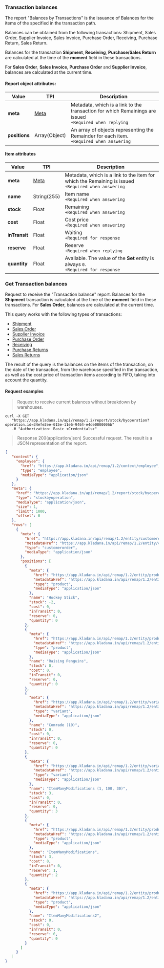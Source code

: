 ### Transaction balances

The report "Balances by Transactions" is the issuance of Balances for the items of the specified
in the transaction path.

Balances can be obtained from the following transactions: Shipment, Sales Order, Supplier Invoice, Sales Invoice, Purchase Order, Receiving, Purchase Return, Sales Return.

Balances for the transaction **Shipment**, **Receiving**, **Purchase/Sales Return** are calculated at the time of the **moment** field in these transactions.

For **Sales Order**, **Sales Invoice**, **Purchase Order** and **Supplier Invoice**, balances are calculated at the current time.

#### Report object attributes:

| Value | TPI | Description |
| ------------- |-----|--------------|
| **meta** | [Meta](../#kladana-json-api-general-info-metadata) | Metadata, which is a link to the transaction for which Remainings are issued<br>`+Required when replying` |
| **positions** | Array(Object) | An array of objects representing the Remainder for each item.<br>`+Required when answering` |

#### Item attributes

| Value | TPI | Description |
| ------------- |-----|--------------|
|**meta** | [Meta](../#kladana-json-api-general-info-metadata) | Metadata, which is a link to the item for which the Remaining is issued<br>`+Required when answering` |
|**name** | String(255) | Item name<br>`+Required when answering` |
|**stock** | Float | Remaining<br>`+Required when answering` |
|**cost** | Float | Cost price<br>`+Required when answering` |
|**inTransit** | Float | Waiting<br>`+Required for response` |
|**reserve**| Float | Reserve<br>`+Required when replying` |
|**quantity** | Float | Available. The value of the **Set** entity is always `0`.<br>`+Required for response` |

### Get Transaction balances

Request to receive the "Transaction balance" report.
Balances for the **Shipment** transaction is calculated at the time of the **moment** field in these transactions.
For **Sales Order**, balances are calculated at the current time.

This query works with the following types of transactions:

+ [Shipment](../documents/#transactions-shipment)
+ [Sales Order](../documents/#transactions-sales-order)
+ [Supplier Invoice](../documents/#transactions-supplier-invoice)
+ [Purchase Order](../documents/#transactions-purchase-order)
+ [Receiving](../documents/#transactions-receiving)
+ [Purchase Returns](../documents/#transactions-purchase-returns)
+ [Sales Returns](../documents/#transactions-sales-return)

The result of the query is the balances on the items of the transaction, on the date of the transaction, from the warehouse specified in the transaction,
as well as the cost price of transaction items according to FIFO, taking into account the quantity.

#### Request examples

> Request to receive current balances without breakdown by warehouses.

```shell
curl -X GET
   "https://app.kladana.in/api/remap/1.2/report/stock/byoperation?operation.id=34efe2ee-015e-11e6-9464-e4de0000006b"
   -H "Authorization: Basic <Credentials>"
```

> Response 200(application/json)
Successful request. The result is a JSON representation of the report.

```json
{
   "context": {
     "employee": {
       "href": "https://app.kladana.in/api/remap/1.2/context/employee",
       "type": "employee",
       "mediaType": "application/json"
     }
   },
   "meta": {
     "href": "https://app.kladana.in/api/remap/1.2/report/stock/byoperation?operation.id=34efe2ee-015e-11e6-9464-e4de0000006b",
     "type": "stockbyoperation",
     "mediaType": "application/json",
     "size": 1,
     "limit": 1000,
     "offset": 0
   },
   "rows": [
     {
       "meta": {
         "href": "https://app.kladana.in/api/remap/1.2/entity/customerorder/34efe2ee-015e-11e6-9464-e4de0000006b",
         "metadataHref": "https://app.kladana.in/api/remap/1.2/entity/customerOrder/metadata",
         "type": "customerorder",
         "mediaType": "application/json"
       },
       "positions": [
         {
           "meta": {
             "href": "https://app.kladana.in/api/remap/1.2/entity/product/eeef177f-f648-11e5-8a84-bae50000007a",
             "metadataHref": "https://app.kladana.in/api/remap/1.2/entity/product/metadata",
             "type": "product",
             "mediaType": "application/json"
           },
           "name": "Hockey Stick",
           "stock": -2,
           "cost": 0,
           "inTransit": 0,
           "reserve": 0,
           "quantity": 0
         },
         {
           "meta": {
             "href": "https://app.kladana.in/api/remap/1.2/entity/product/60fc3826-00d7-11e6-9464-e4de00000097",
             "metadataHref": "https://app.kladana.in/api/remap/1.2/entity/product/metadata",
             "type": "product",
             "mediaType": "application/json"
           },
           "name": "Raising Penguins",
           "stock": 0,
           "cost": 0,
           "inTransit": 0,
           "reserve": 0,
           "quantity": 0
         },
         {
           "meta": {
             "href": "https://app.kladana.in/api/remap/1.2/entity/variant/d1bed68b-ffe7-11e5-9464-e4de0000001a",
             "metadataHref": "https://app.kladana.in/api/remap/1.2/entity/variant/metadata",
             "type": "variant",
             "mediaType": "application/json"
           },
           "name": "Comrade (10)",
           "stock": 0,
           "cost": 0,
           "inTransit": 0,
           "reserve": 0,
           "quantity": 0
         },
         {
           "meta": {
             "href": "https://app.kladana.in/api/remap/1.2/entity/variant/671b3522-f7d2-11e5-8a84-bae500000084",
             "metadataHref": "https://app.kladana.in/api/remap/1.2/entity/variant/metadata",
             "type": "variant",
             "mediaType": "application/json"
           },
           "name": "ItemManyModifications (1, 100, 30)",
           "stock": 3,
           "cost": 0,
           "inTransit": 0,
           "reserve": 0,
           "quantity": 3
         },
         {
           "meta": {
             "href": "https://app.kladana.in/api/remap/1.2/entity/product/66ccbc9f-f7d2-11e5-8a84-bae500000076",
             "metadataHref": "https://app.kladana.in/api/remap/1.2/entity/product/metadata",
             "type": "product",
             "mediaType": "application/json"
           },
           "name": "ItemManyModifications",
           "stock": 3,
           "cost": 0,
           "inTransit": 0,
           "reserve": 1,
           "quantity": 2
         },
         {
           "meta": {
             "href": "https://app.kladana.in/api/remap/1.2/entity/product/8b382799-f7d2-11e5-8a84-bae5000003a5",
             "metadataHref": "https://app.kladana.in/api/remap/1.2/entity/product/metadata",
             "type": "product",
             "mediaType": "application/json"
           },
           "name": "ItemManyModifications2",
           "stock": 0,
           "cost": 0,
           "inTransit": 0,
           "reserve": 0,
           "quantity": 0
         }
       ]
     }
   ]
}

```

